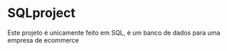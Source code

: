 # SQLproject
Este projeto é unicamente feito em SQL, é um banco de dados para uma empresa de ecommerce
